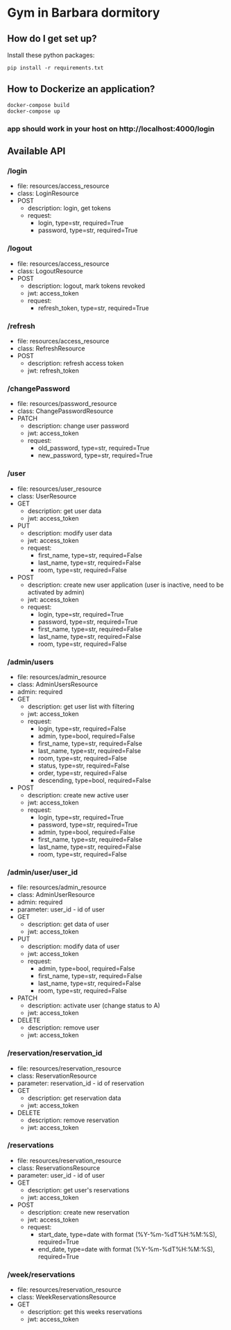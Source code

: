 # Gym in Barbara dormitory #

## How do I get set up? ###
Install these python packages:  
    
    pip install -r requirements.txt 
    
## How to Dockerize an application? ###
    docker-compose build
    docker-compose up

### app should work in your host on http://localhost:4000/login
    
    

    
## Available API
### /login  
- file: resources/access_resource  
- class: LoginResource  
- POST  
  - description: login, get tokens  
  - request:  
    - login, type=str, required=True  
    - password, type=str, required=True  

### /logout  
- file: resources/access_resource  
- class: LogoutResource    
- POST  
  - description: logout, mark tokens revoked  
  - jwt: access_token  
  - request:  
    - refresh_token, type=str, required=True  

### /refresh  
- file: resources/access_resource  
- class: RefreshResource  
- POST  
  - description: refresh access token  
  - jwt: refresh_token  

### /changePassword  
- file: resources/password_resource  
- class: ChangePasswordResource  
- PATCH  
  - description: change user password  
  - jwt: access_token  
  - request:  
    - old_password, type=str, required=True  
    - new_password, type=str, required=True  

### /user  
- file: resources/user_resource  
- class: UserResource  
- GET  
  - description: get user data  
  - jwt: access_token  
- PUT  
  - description: modify user data  
  - jwt: access_token  
  - request:  
    - first_name, type=str, required=False  
    - last_name, type=str, required=False  
    - room, type=str, required=False  
- POST  
  - description: create new user application (user is inactive, need to be activated by admin)  
  - jwt: access_token  
  - request:    
    - login, type=str, required=True  
    - password, type=str, required=True  
    - first_name, type=str, required=False  
    - last_name, type=str, required=False  
    - room, type=str, required=False  

### /admin/users  
- file: resources/admin_resource  
- class: AdminUsersResource  
- admin: required  
- GET  
  - description: get user list with filtering  
  - jwt: access_token  
  - request:  
    - login, type=str, required=False  
    - admin, type=bool, required=False  
    - first_name, type=str, required=False  
    - last_name, type=str, required=False  
    - room, type=str, required=False  
    - status, type=str, required=False  
    - order, type=str, required=False  
    - descending, type=bool, required=False  
- POST  
  - description: create new active user  
  - jwt: access_token  
  - request:  
    - login, type=str, required=True  
    - password, type=str, required=True  
    - admin, type=bool, required=False  
    - first_name, type=str, required=False  
    - last_name, type=str, required=False  
    - room, type=str, required=False  

### /admin/user/user_id  
- file: resources/admin_resource  
- class: AdminUserResource  
- admin: required  
- parameter: user_id - id of user  
- GET  
  - description: get data of user  
  - jwt: access_token  
- PUT  
  - description: modify data of user  
  - jwt: access_token  
  - request:  
    - admin, type=bool, required=False  
    - first_name, type=str, required=False  
    - last_name, type=str, required=False  
    - room, type=str, required=False  
- PATCH  
  - description: activate user (change status to A)  
  - jwt: access_token  
- DELETE  
  - description: remove user  
  - jwt: access_token  

### /reservation/reservation_id  
- file: resources/reservation_resource  
- class: ReservationResource  
- parameter: reservation_id - id of reservation  
- GET  
  - description: get reservation data  
  - jwt: access_token  
- DELETE  
  - description: remove reservation  
  - jwt: access_token  

### /reservations  
- file: resources/reservation_resource  
- class: ReservationsResource  
- parameter: user_id - id of user  
- GET  
  - description: get user's reservations  
  - jwt: access_token  
- POST  
  - description: create new reservation  
  - jwt: access_token  
  - request:  
    - start_date, type=date with format (%Y-%m-%dT%H:%M:%S), required=True  
    - end_date, type=date with format (%Y-%m-%dT%H:%M:%S), required=True  

### /week/reservations  
- file: resources/reservation_resource  
- class: WeekReservationsResource  
- GET  
  - description: get this weeks reservations  
  - jwt: access_token  
